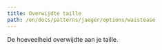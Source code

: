 ```yaml
---
title: Overwijdte taille
path: /en/docs/patterns/jaeger/options/waistease
---
```


De hoeveelheid overwijdte aan je taille.